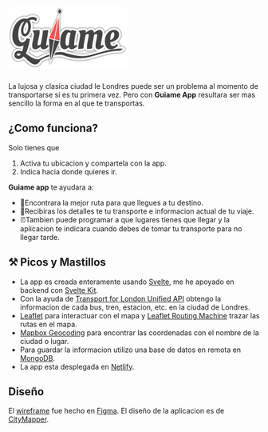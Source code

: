 # ![Guiame App logo](static/guiame-logo.png "Guiame App")

La lujosa y clasica ciudad le Londres puede ser un problema al momento de transportarse si es tu primera vez. Pero con **Guiame App** resultara ser mas sencillo la forma en al que te transportas.

## ¿Como funciona?
Solo tienes que
1. Activa tu ubicacion y compartela con la app.
2. Indica hacia donde quieres ir.


**Guiame app** te ayudara a: 
 - 🚏Encontrara la mejor ruta para que llegues a tu destino.
 - 📝Recibiras los detalles te tu transporte e informacion actual de tu viaje.
 - ⏰Tambien puede programar a que lugares tienes que llegar y la aplicacion te indicara cuando debes de tomar tu transporte para no llegar tarde.


## ⚒️ Picos y Mastillos

- La app es creada enteramente usando [Svelte](https://svelte.dev/), me he apoyado en backend con [Svelte Kit](https://kit.svelte.dev/).
- Con la ayuda de [Transport for London Unified API](https://api.tfl.gov.uk/) obtengo la informacion de cada bus, tren, estacion, etc. en la ciudad de Londres.
- [Leaflet](https://leafletjs.com/) para interactuar con el mapa y [Leaflet Routing Machine](https://www.liedman.net/leaflet-routing-machine/) trazar las rutas en el mapa.
- [Mapbox Geocoding](https://docs.mapbox.com/api/search/geocoding/) para encontrar las coordenadas con el nombre de la ciudad o lugar.
- Para guardar la informacion utilizo una base de datos en remota en [MongoDB](https://cloud.mongodb.com/).
- La app esta desplegada en [Netlify](https://netlify.com/).


## Diseño
El [wireframe](https://www.figma.com/file/DqYARs5Fnuo5ceZbqRqNLK/guiame?node-id=109%3A421 "Wireframe de la aplicacion") fue hecho en [Figma](https://www.figma.com/). El diseño de la aplicacion es de [CityMapper](https://citymapper.com/).